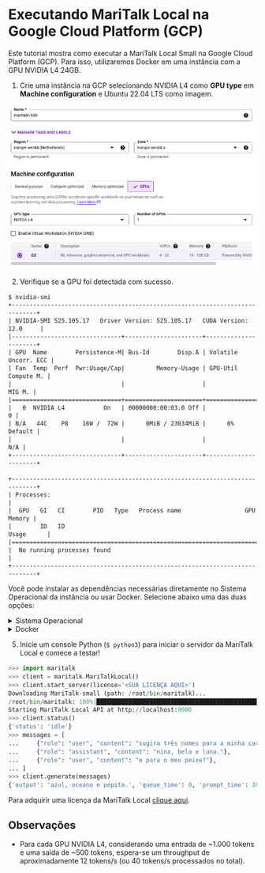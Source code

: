 # Executando MariTalk Local na Google Cloud Platform (GCP)

Este tutorial mostra como executar a MariTalk Local Small na Google Cloud Platform (GCP). Para isso, utilizaremos Docker em uma instância com a GPU NVIDIA L4 24GB.

1. Crie uma instância na GCP selecionando NVIDIA L4 como __GPU type__ em __Machine configuration__ e Ubuntu 22.04 LTS como imagem.

![](/.github/imgs/gcp-screenshot.png)

2. Verifique se a GPU foi detectada com sucesso.

```
$ nvidia-smi
+-----------------------------------------------------------------------------+
| NVIDIA-SMI 525.105.17   Driver Version: 525.105.17   CUDA Version: 12.0     |
|-------------------------------+----------------------+----------------------+
| GPU  Name        Persistence-M| Bus-Id        Disp.A | Volatile Uncorr. ECC |
| Fan  Temp  Perf  Pwr:Usage/Cap|         Memory-Usage | GPU-Util  Compute M. |
|                               |                      |               MIG M. |
|===============================+======================+======================|
|   0  NVIDIA L4           On   | 00000000:00:03.0 Off |                    0 |
| N/A   44C    P8    16W /  72W |      0MiB / 23034MiB |      0%      Default |
|                               |                      |                  N/A |
+-------------------------------+----------------------+----------------------+
                                                                               
+-----------------------------------------------------------------------------+
| Processes:                                                                  |
|  GPU   GI   CI        PID   Type   Process name                  GPU Memory |
|        ID   ID                                                   Usage      |
|=============================================================================|
|  No running processes found                                                 |
+-----------------------------------------------------------------------------+
```

Você pode instalar as dependências necessárias diretamente no Sistema Operacional da instância ou usar Docker. Selecione abaixo uma das duas opções:

<details>
<summary>Sistema Operacional</summary>

3. Você pode instalar as dependências necessárias manualmente através do gerenciador de pacotes `apt`. O pacote necessário é o `cuda-toolkit-12`, que irá instalar as bibliotecas (*.so) necessárias para executar o binário da MariTalk Local.

```
$ sudo apt update
$ sudo apt install cuda-toolkit-12
```

4. Instale a biblioteca Python para interagir com o servidor da MariTalk Local.

```
$ python3 -m pip install maritalk
```
</details>

<details>
<summary>Docker</summary>

3. Você pode instalar as dependências necessárias manualmente, mas nesta seção vamos usar a imagem Docker da Nvidia com CUDA v12 para iniciar a MariTalk Local. O comando abaixo vai iniciar um terminal interativo para instalarmos as ferramentas necessárias. Em caso de deploy em produção, é recomendado criar um container a partir da imagem `nvidia/cuda:12.1.1-cudnn8-runtime-ubuntu22.04` com os comandos necessários.

```
$ sudo docker run -it --gpus all nvidia/cuda:12.1.1-cudnn8-runtime-ubuntu22.04 /bin/bash
```

4. Instale as dependências.

```
$ apt update
$ apt install python3 python3-pip
$ python3 -m pip install maritalk
```
</details>

5. Inicie um console Python (`$ python3`) para iniciar o servidor da MariTalk Local e comece a testar!

```python
>>> import maritalk
>>> client = maritalk.MariTalkLocal()
>>> client.start_server(license='<SUA LICENÇA AQUI>')
Downloading MariTalk-small (path: /root/bin/maritalk)...
/root/bin/maritalk: 100%|███████████████████████████████████████████████████████████████████████████████████████████████████████| 4.12G/4.12G [03:10<00:00, 21.6MB/s]
Starting MariTalk Local API at http://localhost:9000
>>> client.status()
{'status': 'idle'}
>>> messages = [
...     {"role": "user", "content": "sugira três nomes para a minha cachorra"},
...     {"role": "assistant", "content": "nina, bela e luna."},
...     {"role": "user", "content": "e para o meu peixe?"},
... ]
>>> client.generate(messages)
{'output': 'azul, oceano e pepita.', 'queue_time': 0, 'prompt_time': 381, 'generation_time': 264}
```

Para adquirir uma licença da MariTalk Local [clique aqui](https://maritaca.ai/#maritalk-local).

## Observações

- Para cada GPU NVIDIA L4, considerando uma entrada de ~1.000 tokens e uma saída de ~500 tokens, espera-se um throughput de aproximadamente 12 tokens/s (ou 40 tokens/s processados no total).